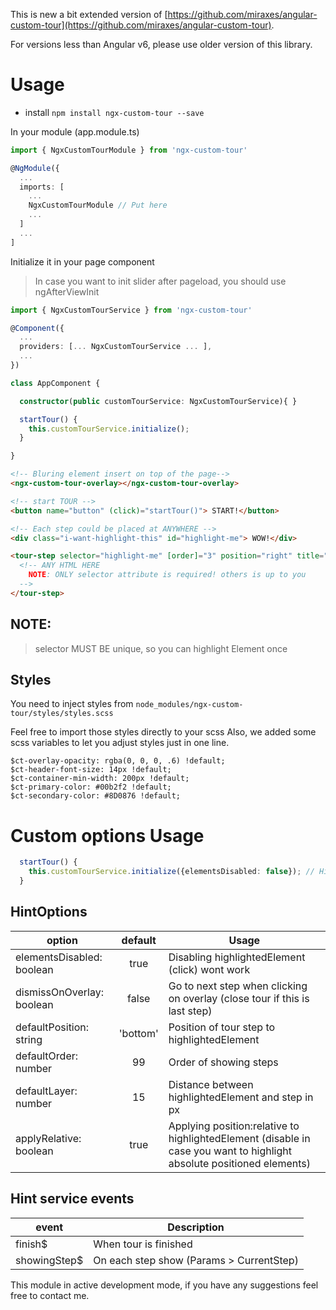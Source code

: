 This is new a bit extended version of 
[https://github.com/miraxes/angular-custom-tour](https://github.com/miraxes/angular-custom-tour).

For versions less than Angular v6, please use older version of this library.

# Usage

* install `npm install ngx-custom-tour --save`

In your module (app.module.ts)
  ```typescript
  import { NgxCustomTourModule } from 'ngx-custom-tour'

  @NgModule({
    ...
    imports: [
      ...
      NgxCustomTourModule // Put here
      ...
    ]
    ...
  ]
  ```
Initialize it in your page component

> In case you want to init slider after pageload, you should use ngAfterViewInit
  ```typescript
  import { NgxCustomTourService } from 'ngx-custom-tour'

  @Component({
    ...
    providers: [... NgxCustomTourService ... ],
    ...
  })

  class AppComponent {

    constructor(public customTourService: NgxCustomTourService){ }

    startTour() {
      this.customTourService.initialize();
    }

  }
  ```

  ```html
  <!-- Bluring element insert on top of the page-->
  <ngx-custom-tour-overlay></ngx-custom-tour-overlay>

  <!-- start TOUR -->
  <button name="button" (click)="startTour()"> START!</button>

  <!-- Each step could be placed at ANYWHERE -->
  <div class="i-want-highlight-this" id="highlight-me"> WOW!</div>

  <tour-step selector="highlight-me" [order]="3" position="right" title="title string">
    <!-- ANY HTML HERE
      NOTE: ONLY selector attribute is required! others is up to you
    -->
  </tour-step>
  ```
  ## NOTE:

  > selector MUST BE unique, so you can highlight Element once

## Styles

You need to inject styles from `node_modules/ngx-custom-tour/styles/styles.scss`

Feel free to import those styles directly to your scss
Also, we added some scss variables to let you adjust styles just in one line.

```
$ct-overlay-opacity: rgba(0, 0, 0, .6) !default;
$ct-header-font-size: 14px !default;
$ct-container-min-width: 200px !default;
$ct-primary-color: #00b2f2 !default;
$ct-secondary-color: #8D0876 !default;
```

# Custom options Usage

```typescript
  startTour() {
    this.customTourService.initialize({elementsDisabled: false}); // HintOptions
  }
```

## HintOptions

| option                     | default   | Usage  |
| -------------------------- |:---------:| ------ |
| elementsDisabled: boolean  | true      | Disabling highlightedElement (click) wont work|
| dismissOnOverlay: boolean  | false     | Go to next step when clicking on overlay (close tour if this is last step)|
| defaultPosition: string    | 'bottom'  | Position of tour step to highlightedElement |
| defaultOrder: number       | 99        | Order of showing steps |
| defaultLayer: number       | 15        | Distance between highlightedElement and step in px |
| applyRelative: boolean     | true      | Applying position:relative to highlightedElement (disable in case you want to highlight absolute positioned elements) |


##  Hint service events

| event         | Description  |
| ------------- | ------------ |
| finish$       | When tour is finished |
| showingStep$  | On each step show (Params > CurrentStep) |


This module in active development mode, if you have any suggestions feel free to contact me.
